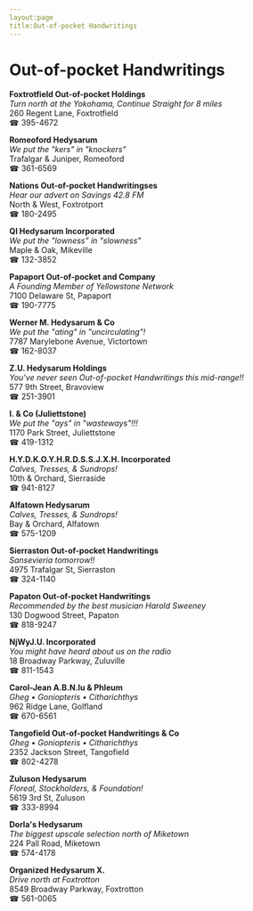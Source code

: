 ```yaml
---
layout:page
title:Out-of-pocket Handwritings
---
```

# Out-of-pocket Handwritings

**Foxtrotfield Out-of-pocket Holdings**  
_Turn north at the Yokohama, Continue Straight for 8 miles_  
260 Regent Lane, Foxtrotfield  
☎ 395-4672



**Romeoford Hedysarum**  
_We put the "kers" in "knockers"_  
Trafalgar & Juniper, Romeoford  
☎ 361-6569



**Nations Out-of-pocket Handwritingses**  
_Hear our advert on Savings 42.8 FM_  
North & West, Foxtrotport  
☎ 180-2495



**Ql Hedysarum Incorporated**  
_We put the "lowness" in "slowness"_  
Maple & Oak, Mikeville  
☎ 132-3852



**Papaport Out-of-pocket and Company**  
_A Founding Member of Yellowstone Network_  
7100 Delaware St, Papaport  
☎ 190-7775



**Werner M. Hedysarum & Co**  
_We put the "ating" in "uncirculating"!_  
7787 Marylebone Avenue, Victortown  
☎ 162-8037



**Z.U. Hedysarum Holdings**  
_You've never seen Out-of-pocket Handwritings this mid-range!!_  
577 9th Street, Bravoview  
☎ 251-3901



**I. & Co (Juliettstone)**  
_We put the "ays" in "wasteways"!!!_  
1170 Park Street, Juliettstone  
☎ 419-1312



**H.Y.D.K.O.Y.H.R.D.S.S.J.X.H. Incorporated**  
_Calves, Tresses, & Sundrops!_  
10th & Orchard, Sierraside  
☎ 941-8127



**Alfatown Hedysarum**  
_Calves, Tresses, & Sundrops!_  
Bay & Orchard, Alfatown  
☎ 575-1209



**Sierraston Out-of-pocket Handwritings**  
_Sansevieria tomorrow!!_  
4975 Trafalgar St, Sierraston  
☎ 324-1140



**Papaton Out-of-pocket Handwritings**  
_Recommended by the best musician Harold Sweeney_  
130 Dogwood Street, Papaton  
☎ 818-9247



**NjWyJ.U. Incorporated**  
_You might have heard about us on the radio_  
18 Broadway Parkway, Zuluville  
☎ 811-1543



**Carol-Jean A.B.N.Iu & Phleum**  
_Gheg • Goniopteris • Citharichthys_  
962 Ridge Lane, Golfland  
☎ 670-6561



**Tangofield Out-of-pocket Handwritings & Co**  
_Gheg • Goniopteris • Citharichthys_  
2352 Jackson Street, Tangofield  
☎ 802-4278



**Zuluson Hedysarum**  
_Floreal, Stockholders, & Foundation!_  
5619 3rd St, Zuluson  
☎ 333-8994



**Dorla's Hedysarum**  
_The biggest upscale selection north of Miketown_  
224 Pall Road, Miketown  
☎ 574-4178



**Organized Hedysarum X.**  
_Drive north at Foxtrotton_  
8549 Broadway Parkway, Foxtrotton  
☎ 561-0065




